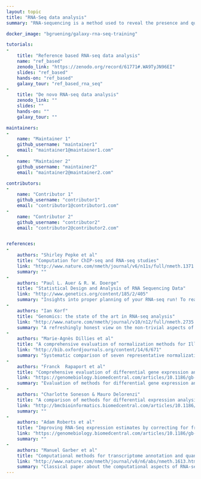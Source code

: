 ```yaml
---
layout: topic
title: "RNA-Seq data analysis"
summary: "RNA-sequencing is a method used to reveal the presence and quantity of RNA in a biological sample at a given moment in time."

docker_image: "bgruening/galaxy-rna-seq-training"

tutorials:
-
    title: "Reference based RNA-seq data analysis"
    name: "ref_based"
    zenodo_link: "https://zenodo.org/record/61771#.WA9TyJN96EI"
    slides: "ref_based"
    hands-on: "ref_based"
    galaxy_tour: "ref_based_rna_seq"
-
    title: "De novo RNA-seq data analysis"
    zenodo_link: ""
    slides: ""
    hands-on: ""
    galaxy_tour: ""

maintainers:
-
    name: "Maintainer 1"
    github_username: "maintainer1"
    email: "maintainer1@maintainer1.com"
-
    name: "Maintainer 2"
    github_username: "maintainer2"
    email: "maintainer2@maintainer2.com"

contributors:
-
    name: "Contributor 1"
    github_username: "contributor1"
    email: "contributor1@contributor1.com"
-
    name: "Contributor 2"
    github_username: "contributor2"
    email: "contributor2@contributor2.com"


references:
-
    authors: "Shirley Pepke et al"
    title: "Computation for ChIP-seq and RNA-seq studies"
    link: "http://www.nature.com/nmeth/journal/v6/n11s/full/nmeth.1371.html"
    summary: ""
-
    authors: "Paul L. Auer & R. W. Doerge"
    title: "Statistical Design and Analysis of RNA Sequencing Data"
    link: "http://www.genetics.org/content/185/2/405"
    summary: "Insights into proper planning of your RNA-seq run! To read before any RNA-seq experiment!"
-
    authors: "Ian Korf"
    title: "Genomics: the state of the art in RNA-seq analysis"
    link: "http://www.nature.com/nmeth/journal/v10/n12/full/nmeth.2735.html"
    summary: "A refreshingly honest view on the non-trivial aspects of RNA-seq analysis"
-
    authors: "Marie-Agnès Dillies et al"
    title: "A comprehensive evaluation of normalization methods for Illumina high-throughput RNA sequencing data analysis"
    link: "http://bib.oxfordjournals.org/content/14/6/671"
    summary: "Systematic comparison of seven representative normalization methods for the differential analysis of RNA-seq data (Total Count, Upper Quartile, Median (Med), DESeq, edgeR, Quantile and Reads Per Kilobase per Million mapped reads (RPKM) normalization)"
-
    authors: "Franck  Rapaport et al"
    title: "Comprehensive evaluation of differential gene expression analysis methods for RNA-seq data"
    link: "https://genomebiology.biomedcentral.com/articles/10.1186/gb-2013-14-9-r95"
    summary: "Evaluation of methods for differential gene expression analysis"
-
    authors: "Charlotte Soneson & Mauro Delorenzi"
    title: "A comparison of methods for differential expression analysis of RNA-seq data"
    link: "http://bmcbioinformatics.biomedcentral.com/articles/10.1186/1471-2105-14-91"
    summary: ""
-
    authors: "Adam Roberts et al"
    title: "Improving RNA-Seq expression estimates by correcting for fragment bias"
    link: "https://genomebiology.biomedcentral.com/articles/10.1186/gb-2011-12-3-r2"
    summary: ""
-
    authors: "Manuel Garber et al"
    title: "Computational methods for transcriptome annotation and quantification using RNA-seq"
    link: "http://www.nature.com/nmeth/journal/v8/n6/abs/nmeth.1613.html"
    summary: "Classical paper about the computational aspects of RNA-seq data analysis"
---
```


